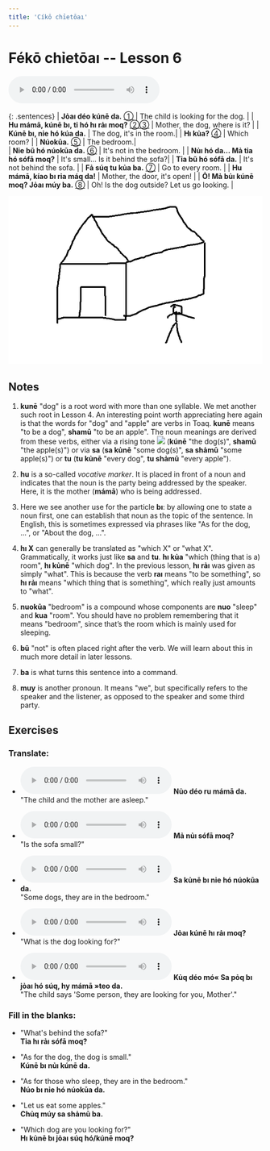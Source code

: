 ```yaml
---
title: 'Cíkō chỉetōaı'
---
```

# **Fékō chỉetōaı** -- Lesson 6

<audio id="mainaudio" controls src="lesson.mp3"></audio>

{: .sentences}
| **Jỏaı déo kúnē da.**                    [①](#fn-1)           | The child is looking for the dog.  |
| **Hu mámā, kúnē bı, tỉ hó hı rảı moq?**  [②](#fn-2)[③](#fn-3) | Mother, the dog, where is it?   |
| **Kúnē bı, nỉe hó kúa da.**                                   | The dog, it's in the room.|
| **Hı kủa?**                              [④](#fn-4)           | Which room? |
| **Núokūa.**                               [⑤](#fn-5)          | The bedroom.|      
| **Nỉe bũ hó núokūa da.**                 [⑥](#fn-6)           | It's not in the bedroom. |
| **Nủı hó da… Mả tỉa hó sófā moq?**                            | It's small... Is it behind the sofa?| 
| **Tỉa bũ hó sófā da.**                                        | It's not behind the sofa. |
| **Fả súq tu kủa ba.**                    [⑦](#fn-7)           | Go to every room. |
| **Hu mámā, kíao bı rỉa máq da!**                              | Mother, the door, it's open! |
| **Ỏ! Mả bủı kúnē moq? Jỏaı múy ba.**     [⑧](#fn-8)           | Oh! Is the dog outside? Let us go looking. |

![](uglydrawing.png)

## Notes

1. <a name="fn-1" /> **kunē** "dog" is a root word with more than one syllable. We met another such root in Lesson 4. An interesting point worth appreciating here again is that the words for "dog" and "apple" are verbs in Toaq. **kunē** means "to be a dog", **shamū** "to be an apple". The noun meanings are derived from these verbs, either via a rising tone ![](../tones/t2.png) (**kúnē** "the dog(s)", **shamū** "the apple(s)") or via **sa** (**sa kủnē** "some dog(s)", **sa shảmū** "some apple(s)") or **tu** (**tu kủnē** "every dog", **tu shảmū** "every apple").

2. <a name="fn-2" /> **hu** is a so-called *vocative marker*. It is placed in front of a noun and indicates that the noun is the party being addressed by the speaker. Here, it is the mother (**mámā**) who is being addressed.

3. <a name="fn-3" /> Here we see another use for the particle **bı**: by allowing one to state a noun first, one can establish that noun as the topic of the sentence. In English, this is sometimes expressed via phrases like "As for the dog, ...", or "About the dog, ...".

4. <a name="fn-4" /> **hı X** can generally be translated as "which X" or "what X". Grammatically, it works just like **sa** and **tu**. **hı kủa** "which (thing that is a) room", **hı kủnē** "which dog". In the previous lesson, **hı rảı** was given as simply "what". This is because the verb **raı** means "to be something", so **hı rảı** means "which thing that is something", which really just amounts to "what".

5. <a name="fn-5" /> **nuokūa** "bedroom" is a compound whose components are **nuo** "sleep" and **kua** "room". You should have no problem remembering that it means "bedroom", since that’s the room which is mainly used for sleeping.

6. <a name="fn-6" /> **bũ** "not" is often placed right after the verb. We will learn about this in much more detail in later lessons.

7. <a name="fn-7" /> **ba** is what turns this sentence into a command.

8. <a name="fn-8" /> **muy** is another pronoun. It means "we", but specifically refers to the speaker and the listener, as opposed to the speaker and some third party.

## Exercises

### Translate:

- <audio controls src="ex1.mp3"></audio>
  **Nủo déo ru mámā da.**  
  <span class="spoiler">"The child and the mother are asleep."</span>
  
- <audio controls src="ex2.mp3"></audio>
  **Mả nủı sófā moq?**  
  <span class="spoiler">"Is the sofa small?"</span>
  
- <audio controls src="ex3.mp3"></audio>
  **Sa kủnē bı nỉe hó núokūa da.**  
  <span class="spoiler">"Some dogs, they are in the bedroom."</span>
  
- <audio controls src="ex4.mp3"></audio>
  **Jỏaı kúnē hı rảı moq?**  
  <span class="spoiler">"What is the dog looking for?"</span>
  
- <audio controls src="ex5.mp3"></audio>
  **Kủq déo mó« Sa pỏq bı jỏaı hó súq, hy mámā »teo da.**  
  <span class="spoiler">"The child says 'Some person, they are looking for you, Mother'."</span>

### Fill in the blanks:

- "What's behind the sofa?"  
  **<span class="spoiler">Tỉa</span> hı <span class="spoiler">rảı</span> sófā <span class="spoiler">moq</span>?**
  
- "As for the dog, the dog is small."  
  **<span class="spoiler">Kúnē</span> bı <span class="spoiler">nủı</span> <span class="spoiler">kúnē</span> da.**
  
- "As for those who sleep, they are in the bedroom."  
  **<span class="spoiler">Núo</span> bı nỉe hó <span class="spoiler">núokūa</span> da.**
  
- "Let us eat some apples."  
  **Chủq <span class="spoiler">múy</span> sa <span class="spoiler">shảmū</span> <span class="spoiler">ba</span>.**
  
- "Which dog are you looking for?"  
  **<span class="spoiler">Hı</span> kủnē bı <span class="spoiler">jỏaı</span> súq <span class="spoiler">hó/kúnē</span> moq?**
